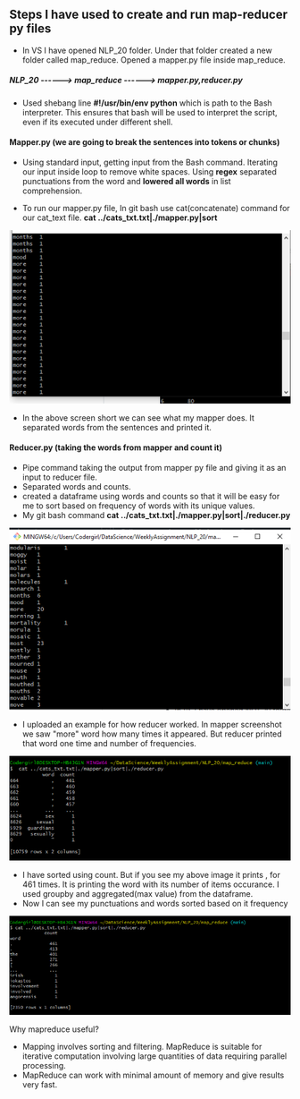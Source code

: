 ## Steps I have used to create and run map-reducer py files 
* In VS I have opened NLP_20 folder. Under that folder created a new folder called map_reduce. Opened a mapper.py file inside map_reduce.

##### NLP_20 ------> map_reduce ------> mapper.py,reducer.py

* Used shebang line **#!/usr/bin/env python** which is path to the Bash interpreter. This ensures that bash will be used to interpret the script, even if its executed under different shell.

#### Mapper.py (we are going to break the sentences into tokens or chunks)
* Using standard input, getting input from the Bash command. Iterating our input inside loop to remove white spaces. Using **regex** separated punctuations from the word and **lowered all words** in list comprehension.

* To run our mapper.py file, In git bash use cat(concatenate) command for our cat_text file.
   **cat ../cats_txt.txt|./mapper.py|sort**

![mapper_example.png](mapper_example.png)

* In the above screen short we can see what my mapper does. It separated words from the sentences and printed it.

#### Reducer.py (taking the words from mapper and count it)
* Pipe command taking the output from mapper py file and giving it as an input to reducer file.
* Separated words and counts.
* created a dataframe using words and counts so that it will be easy for me to sort based on frequency of words with its unique values.
* My git bash command
  **cat ../cats_txt.txt|./mapper.py|sort|./reducer.py**
  
 ![reducer_example.png](reducer_example.png)
 
 * I uploaded an example for how reducer worked. In mapper screenshot we saw "more" word how many times it appeared. But reducer printed that word one time and number of frequencies. 
 
 ![before_sorting.png](before_sorting.png)
 
 * I have sorted using count. But if you see my above image it prints , for 461 times. It is printing the word with its number of items occurance. I used groupby and aggregated(max value) from the dataframe. 
 * Now I can see my punctuations and words sorted based on it frequency


 ![after_groupby_max.png](after_groupby_max.png)

Why mapreduce useful?
* Mapping involves sorting and filtering. MapReduce is suitable for iterative computation involving large quantities of data requiring parallel processing.
* MapReduce can work with minimal amount of memory and give results very fast.
